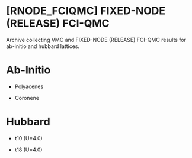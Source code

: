 # [RNODE_FCIQMC] FIXED-NODE (RELEASE) FCI-QMC

Archive collecting VMC and FIXED-NODE (RELEASE) FCI-QMC
results for ab-initio and hubbard lattices.

Ab-Initio
========

- Polyacenes

- Coronene

Hubbard
=======

- t10 (U=4.0)

- t18 (U=4.0)
